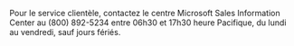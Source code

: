 <Token xmlns:xlink="http://www.w3.org/1999/xlink">Pour le service clientèle, contactez le centre Microsoft Sales Information Center au (800) 892-5234 entre 06h30 et 17h30 heure Pacifique, du lundi au vendredi, sauf jours fériés.</Token>

<!--HONumber=May16_HO1-->



